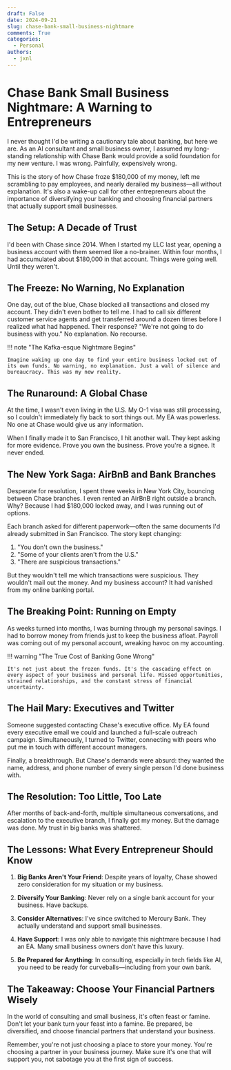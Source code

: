 ```yaml
---
draft: False
date: 2024-09-21
slug: chase-bank-small-business-nightmare
comments: True
categories:
  - Personal
authors:
  - jxnl
---
```


# Chase Bank Small Business Nightmare: A Warning to Entrepreneurs

I never thought I'd be writing a cautionary tale about banking, but here we are. As an AI consultant and small business owner, I assumed my long-standing relationship with Chase Bank would provide a solid foundation for my new venture. I was wrong. Painfully, expensively wrong.

This is the story of how Chase froze $180,000 of my money, left me scrambling to pay employees, and nearly derailed my business—all without explanation. It's also a wake-up call for other entrepreneurs about the importance of diversifying your banking and choosing financial partners that actually support small businesses.

## The Setup: A Decade of Trust

I'd been with Chase since 2014. When I started my LLC last year, opening a business account with them seemed like a no-brainer. Within four months, I had accumulated about $180,000 in that account. Things were going well. Until they weren't.

## The Freeze: No Warning, No Explanation

One day, out of the blue, Chase blocked all transactions and closed my account. They didn't even bother to tell me. I had to call six different customer service agents and get transferred around a dozen times before I realized what had happened. Their response? "We're not going to do business with you." No explanation. No recourse.

!!! note "The Kafka-esque Nightmare Begins"

    Imagine waking up one day to find your entire business locked out of its own funds. No warning, no explanation. Just a wall of silence and bureaucracy. This was my new reality.

## The Runaround: A Global Chase

At the time, I wasn't even living in the U.S. My O-1 visa was still processing, so I couldn't immediately fly back to sort things out. My EA was powerless. No one at Chase would give us any information.

When I finally made it to San Francisco, I hit another wall. They kept asking for more evidence. Prove you own the business. Prove you're a signee. It never ended.

## The New York Saga: AirBnB and Bank Branches

Desperate for resolution, I spent three weeks in New York City, bouncing between Chase branches. I even rented an AirBnB right outside a branch. Why? Because I had $180,000 locked away, and I was running out of options.

Each branch asked for different paperwork—often the same documents I'd already submitted in San Francisco. The story kept changing:

1. "You don't own the business."
2. "Some of your clients aren't from the U.S."
3. "There are suspicious transactions."

But they wouldn't tell me which transactions were suspicious. They wouldn't mail out the money. And my business account? It had vanished from my online banking portal.

## The Breaking Point: Running on Empty

As weeks turned into months, I was burning through my personal savings. I had to borrow money from friends just to keep the business afloat. Payroll was coming out of my personal account, wreaking havoc on my accounting.

!!! warning "The True Cost of Banking Gone Wrong"

    It's not just about the frozen funds. It's the cascading effect on every aspect of your business and personal life. Missed opportunities, strained relationships, and the constant stress of financial uncertainty.

## The Hail Mary: Executives and Twitter

Someone suggested contacting Chase's executive office. My EA found every executive email we could and launched a full-scale outreach campaign. Simultaneously, I turned to Twitter, connecting with peers who put me in touch with different account managers.

Finally, a breakthrough. But Chase's demands were absurd: they wanted the name, address, and phone number of every single person I'd done business with.

## The Resolution: Too Little, Too Late

After months of back-and-forth, multiple simultaneous conversations, and escalation to the executive branch, I finally got my money. But the damage was done. My trust in big banks was shattered.

## The Lessons: What Every Entrepreneur Should Know

1. **Big Banks Aren't Your Friend**: Despite years of loyalty, Chase showed zero consideration for my situation or my business.

2. **Diversify Your Banking**: Never rely on a single bank account for your business. Have backups.

3. **Consider Alternatives**: I've since switched to Mercury Bank. They actually understand and support small businesses.

4. **Have Support**: I was only able to navigate this nightmare because I had an EA. Many small business owners don't have this luxury.

5. **Be Prepared for Anything**: In consulting, especially in tech fields like AI, you need to be ready for curveballs—including from your own bank.

## The Takeaway: Choose Your Financial Partners Wisely

In the world of consulting and small business, it's often feast or famine. Don't let your bank turn your feast into a famine. Be prepared, be diversified, and choose financial partners that understand your business.

Remember, you're not just choosing a place to store your money. You're choosing a partner in your business journey. Make sure it's one that will support you, not sabotage you at the first sign of success.